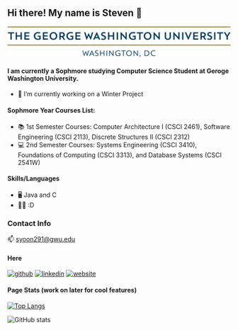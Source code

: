 ## Hi there! My name is Steven 👋

![I am a Sophmore](https://github.com/syoon291/syoon291/blob/main/gw_horizontal_2c.png)

#### I am currently a Sophmore studying Computer Science Student at Geroge Washington University. 

- 🔭 I’m currently working on a Winter Project 
#### Sophmore Year Courses List: 
- 📚 1st Semester Courses: Computer Architecture I (CSCI 2461), Software Engineering (CSCI 2113), Discrete Structures II (CSCI 2312) 
- 💻 2nd Semester Courses: Systems Engineering (CSCI 3410), Foundations of Computing (CSCI 3313), and Database Systems (CSCI 2541W)
#### Skills/Languages
- 🖥 Java and C 
- 👨‍💻 :D

### Contact Info 

📫 syoon291@gwu.edu


#### Here 
[<img src='https://cdn.jsdelivr.net/npm/simple-icons@3.0.1/icons/github.svg' alt='github' height='40'>](https://github.com/syoon291)  [<img src='https://cdn.jsdelivr.net/npm/simple-icons@3.0.1/icons/linkedin.svg' alt='linkedin' height='40'>](https://www.linkedin.com/in/steven-y-916268180//)  [<img src='https://cdn.jsdelivr.net/npm/simple-icons@3.0.1/icons/icloud.svg' alt='website' height='40'>](...)  



#### Page Stats (work on later for cool features)

[![Top Langs](https://github-readme-stats.vercel.app/api/top-langs/?username=syoon291)](https://github.com/anuraghazra/github-readme-stats)

![GitHub stats](https://github-readme-stats.vercel.app/api?username=syoon291&show_icons=true)  

